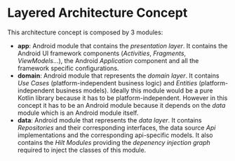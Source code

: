 # Layered Architecture Concept

This architecture concept is composed by 3 modules:
* **app**: Android module that contains the _presentation layer_. It contains the Android UI framework components (_Activities_, _Fragments_, _ViewModels_...), the Android _Application_ component and all the framework specific configurations.
* **domain**: Android module that represents the _domain layer_. It contains _Use Cases_ (platform-independent business logic) and _Entities_ (platform-independent business models). Ideally this module would be a pure Kotlin library because it has to be platform-independent. However in this concept it has to be an Android module because it depends on the _data_ module which is an Android module itself.
* **data**: Android module that represents the _data layer_. It contains _Repositories_ and their corresponding interfaces, the data source _Api_ implementations and the corresponding api-specific models. It also contains the _Hilt Modules_ providing the _depenency injection graph_ required to inject the classes of this module. 

